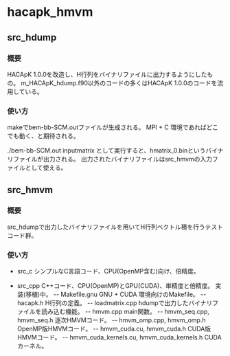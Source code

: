 # hacapk_hmvm

## src_hdump
### 概要
HACApK 1.0.0を改造し、H行列をバイナリファイルに出力するようにしたもの。
m_HACApK_hdump.f90以外のコードの多くはHACApK 1.0.0のコードを流用している。
### 使い方
makeでbem-bb-SCM.outファイルが生成される。
MPI + C 環境であればどこでも動く、と期待される。

./bem-bb-SCM.out inputmatrix
として実行すると、hmatrix_0.binというバイナリファイルが出力される。
出力されたバイナリファイルはsrc_hmvmの入力ファイルとして使える。

## src_hmvm
### 概要
src_hdumpで出力したバイナリファイルを用いてH行列ベクトル積を行うテストコード群。
### 使い方

- src_c
シンプルなC言語コード、CPU(OpenMP含む)向け、倍精度。

- src_cpp
C++コード、CPU(OpenMP)とGPU(CUDA)、単精度と倍精度。
実装(移植)中。
-- Makefile.gnu
 GNU + CUDA 環境向けのMakefile。
-- hacapk.h
 H行列の定義。
-- loadmatrix.cpp
 hdumpで出力したバイナリファイルを読み込む機能。
-- hmvm.cpp
 main関数。
-- hmvm_seq.cpp, hmvm_seq.h
 逐次HMVMコード。
-- hmvm_omp.cpp, hmvm_omp.h
 OpenMP版HMVMコード。
-- hmvm_cuda.cu, hmvm_cuda.h
 CUDA版HMVMコード。
-- hmvm_cuda_kernels.cu, hmvm_cuda_kernels.h
 CUDAカーネル。


